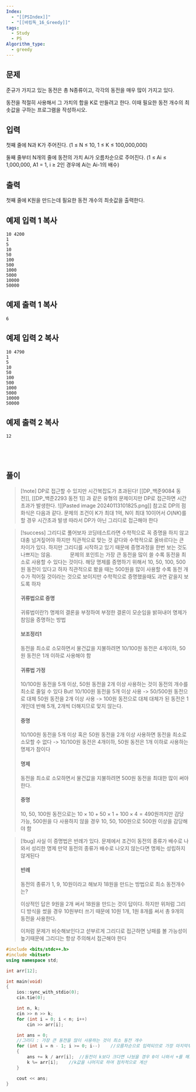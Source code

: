 ```yaml
---
Index:
  - "[[PSIndex]]"
  - "[[바킹독_16_Greedy]]"
tags:
  - Study
  - PS
Algorithm_type:
  - greedy
---
```

## 문제
준규가 가지고 있는 동전은 총 N종류이고, 각각의 동전을 매우 많이 가지고 있다.

동전을 적절히 사용해서 그 가치의 합을 K로 만들려고 한다. 이때 필요한 동전 개수의 최솟값을 구하는 프로그램을 작성하시오.

## 입력

첫째 줄에 N과 K가 주어진다. (1 ≤ N ≤ 10, 1 ≤ K ≤ 100,000,000)

둘째 줄부터 N개의 줄에 동전의 가치 Ai가 오름차순으로 주어진다. (1 ≤ Ai ≤ 1,000,000, A1 = 1, i ≥ 2인 경우에 Ai는 Ai-1의 배수)

## 출력

첫째 줄에 K원을 만드는데 필요한 동전 개수의 최솟값을 출력한다.

## 예제 입력 1 복사

```
10 4200
1
5
10
50
100
500
1000
5000
10000
50000
```

## 예제 출력 1 복사

```
6
```

## 예제 입력 2 복사

```
10 4790
1
5
10
50
100
500
1000
5000
10000
50000
```

## 예제 출력 2 복사

```
12
```
   
---
## 풀이
> [!note] DP로 접근할 수 있지만 시간복잡도가 초과된다!
> [[DP_백준9084 동전]], [[DP_백준2293 동전 1]] 과 같은 유형의 문제이지만
> DP로 접근하면 시간초과가 발생한다.
> ![[Pasted image 20240113101825.png]]
> 참고로 DP의 점화식은 다음과 같다.
> 문제의 조건이 K가 최대 1억, N이 최대 10이어서 $O(NK)$를 할 경우 시간초과 발생
> 따라서 DP가 아닌 그리디로 접근해야 한다

> [!success] 그리디로 풀어보자
> 코딩테스트라면 수학적으로 꼭 증명을 하지 않고 대충 넘겨짚어야 하지만
> 직관적으로 맞는 것 같다와 수학적으로 올바르다는 큰 차이가 있다.
> 하지만 그리디를 시작하고 있기 때문에 증명과정을 한번 보는 것도 나쁘지는 않음.
>    
> 문제의 포인트는 가장 큰 동전을 많이 쓸 수록 동전을 최소로 사용할 수 있다는 것이다.
> 해당 명제를 증명하기 위해서
> 10, 50, 100, 500원 동전이 있다고 하자
> 직관적으로 봤을 때는 500원을 많이 사용할 수록 동전 개수가 적어질 것이라는 것으로 보이지만
> 수학적으로 증명했을때도 과연 같을지 보도록 하자
>    
> #### 귀류법으로 증명
> 	귀류법이란?) 명제의 결론을 부정하여 부정한 결론이 모순임을 밝혀내어 명제가 참임을 증명하는 방법
>    
> #### 보조정리1
> 동전을 최소로 소모하면서 물건값을 지불하려면 10/100원 동전은 4개이하, 50원 동전은 1개 이하로 사용해야 함
>    
> #### 귀류법 가정
> 10/100원 동전을 5개 이상, 50원 동전을 2개 이상 사용하는 것이 동전의 개수를 최소로 줄일 수 있다
> But!
> 10/100원 동전을 5개 이상 사용 -> 50/500원 동전으로 대체
> 50원 동전을 2개 이상 사용 -> 100원 동전으로 대체
> 대체가 된 동전은 1개인데 반해 5개, 2개씩 더해지므로 맞지 않는다.
>    
> #### 증명
> 10/100원 동전을 5개 이상 혹은 50원 동전을 2개 이상 사용하면 동전을 최소로 소모할 수 없다
> -> 10/100원 동전은 4개이하, 50원 동전은 1개 이하로 사용하는 명제가 참이다
>    
> #### 명제
> 동전을 최소로 소모하면서 물건값을 지불하려면 500원 동전을 최대한 많이 써야 한다.
>    
> #### 증명
> 10, 50, 100원 동전으로는 $10\times10+50\times1+100\times4=490$원까지만 감당 가능,
> 500원을 다 사용하지 않을 경우 10, 50, 100원으로 500원 이상을 감당해야 함

> [!bug] 사실 이 증명법은 반례가 있다.
> 문제에서 조건이 동전의 종류가 배수로 나와서 성리한 명제
> 만약 동전의 종류가 배수로 나오지 않는다면 명제는 성립하지 않게된다
>    
> #### 반례
> 동전의 종류가 1, 9, 10원이라고 해보자
> 18원을 만드는 방법으로 최소 동전개수는?
> 
> 이상적인 답은 9원을 2개 써서 18원을 만드는 것이 답이다.
> 하지만 위처럼 그리디 방식을 썼을 경우 10원부터 쓰기 때문에 
> 10원 1개, 1원 8개를 써서 총 9개의 동전을 사용한다.
> 
> 이처럼 문제가 비슷해보인다고 섣부르게 그리디로 접근하면 낭패를 볼 가능성이 높기때문에
> 그리디는 항상 주의해서 접근해야 한다

```cpp
#include <bits/stdc++.h>
#include <bitset>
using namespace std;

int arr[12];

int main(void) 
{
	ios::sync_with_stdio(0);
	cin.tie(0);

	int n, k;
	cin >> n >> k;
	for (int i = 0; i < n; i++)
		cin >> arr[i];

	int ans = 0;
	//그리디 : 가장 큰 동전을 많이 사용하는 것이 최소 동전 개수
	for (int i = n - 1; i >= 0; i--)	//오름차순으로 입력되므로 가장 마지막부터 순회
	{
		ans += k / arr[i];	//동전이 k보다 크다면 나눴을 경우 0이 나와서 +를 해도 변경 안됨
		k %= arr[i];	//k값을 나머지로 하여 점차적으로 계산
	}

	cout << ans;
}
```